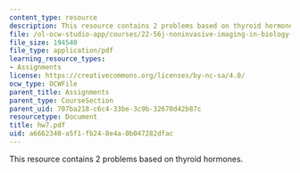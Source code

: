 ```yaml
---
content_type: resource
description: This resource contains 2 problems based on thyroid hormones.
file: /ol-ocw-studio-app/courses/22-56j-noninvasive-imaging-in-biology-and-medicine-fall-2005/a6662340a5f1fb248e4a0b047282dfac_hw7.pdf
file_size: 194540
file_type: application/pdf
learning_resource_types:
- Assignments
license: https://creativecommons.org/licenses/by-nc-sa/4.0/
ocw_type: OCWFile
parent_title: Assignments
parent_type: CourseSection
parent_uid: 707ba218-c6c4-33be-3c9b-32670d42b87c
resourcetype: Document
title: hw7.pdf
uid: a6662340-a5f1-fb24-8e4a-0b047282dfac
---
```

This resource contains 2 problems based on thyroid hormones.
